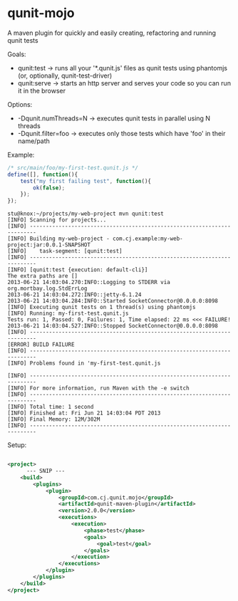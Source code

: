 qunit-mojo
==========

A maven plugin for quickly and easily creating, refactoring and running qunit tests


Goals:

* qunit:test -> runs all your '*.qunit.js' files as qunit tests using phantomjs (or, optionally, qunit-test-driver)
* qunit:serve -> starts an http server and serves your code so you can run it in the browser

Options:

* -Dqunit.numThreads=N -> executes qunit tests in parallel using N threads
* -Dqunit.filter=foo -> executes only those tests which have 'foo' in their name/path


Example:

~~~~~ javascript
/* src/main/foo/my-first-test.qunit.js */
define([], function(){
    test("my first failing test", function(){
        ok(false);
    });
});
~~~~~

~~~~~ 
stu@knox:~/projects/my-web-project mvn qunit:test
[INFO] Scanning for projects...
[INFO] ------------------------------------------------------------------------
[INFO] Building my-web-project - com.cj.example:my-web-project:jar:0.0.1-SNAPSHOT
[INFO]    task-segment: [qunit:test]
[INFO] ------------------------------------------------------------------------
[INFO] [qunit:test {execution: default-cli}]
The extra paths are []
2013-06-21 14:03:04.270:INFO::Logging to STDERR via org.mortbay.log.StdErrLog
2013-06-21 14:03:04.272:INFO::jetty-6.1.24
2013-06-21 14:03:04.284:INFO::Started SocketConnector@0.0.0.0:8098
[INFO] Executing qunit tests on 1 thread(s) using phantomjs
[INFO] Running: my-first-test.qunit.js
Tests run: 1, Passed: 0, Failures: 1, Time elapsed: 22 ms <<< FAILURE!
2013-06-21 14:03:04.527:INFO::Stopped SocketConnector@0.0.0.0:8098
[INFO] ------------------------------------------------------------------------
[ERROR] BUILD FAILURE
[INFO] ------------------------------------------------------------------------
[INFO] Problems found in 'my-first-test.qunit.js

[INFO] ------------------------------------------------------------------------
[INFO] For more information, run Maven with the -e switch
[INFO] ------------------------------------------------------------------------
[INFO] Total time: 1 second
[INFO] Finished at: Fri Jun 21 14:03:04 PDT 2013
[INFO] Final Memory: 12M/302M
[INFO] ------------------------------------------------------------------------
~~~~~

Setup:

~~~~~ xml

<project>
      --- SNIP ---
    <build>
        <plugins>
            <plugin>
                <groupId>com.cj.qunit.mojo</groupId>
                <artifactId>qunit-maven-plugin</artifactId>
                <version>2.0.0</version>
                <executions>
                    <execution>
                        <phase>test</phase>
                        <goals>
                            <goal>test</goal>
                        </goals>
                    </execution>
                </executions>
            </plugin>
        </plugins>
    </build>
</project>
~~~~~
